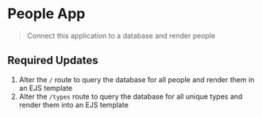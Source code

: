 # People App

> Connect this application to a database and render people

## Required Updates

1. Alter the `/` route to query the database for all people and render them in an EJS template
1. Alter the `/types` route to query the database for all unique types and render them into an EJS template
